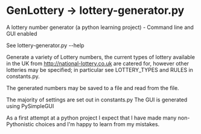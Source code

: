 # GenLottery -> lottery-generator.py
A lottery number generator (a python learning project) - Command line and GUI enabled

See lottery-generator.py --help

Generate a variety of Lottery numbers, the current types of lottery available in the UK from http://national-lottery.co.uk are catered for, however other lotteries may be specified;
    in particular see LOTTERY_TYPES and RULES in constants.py.

The generated numbers may be saved to a file and read from the file.

The majority of settings are set out in constants.py
The GUI is generated using PySimpleGUI

As a first attempt at a python project I expect that I have made many non-Pythonistic choices and I'm happy to learn from my mistakes.
